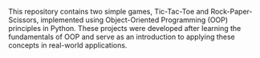 This repository contains two simple games, Tic-Tac-Toe and Rock-Paper-Scissors, implemented using Object-Oriented Programming (OOP) principles in Python. These projects were developed after learning the fundamentals of OOP and serve as an introduction to applying these concepts in real-world applications.
